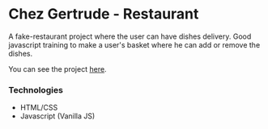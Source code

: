 # Chez Gertrude - Restaurant

A fake-restaurant project where the user can have dishes delivery.
Good javascript training to make a user's basket where he can add or remove the dishes.

You can see the project [here](https://paulpourtout.github.io/chez-gertrude-restaurant/).

### Technologies
* HTML/CSS
* Javascript (Vanilla JS)

